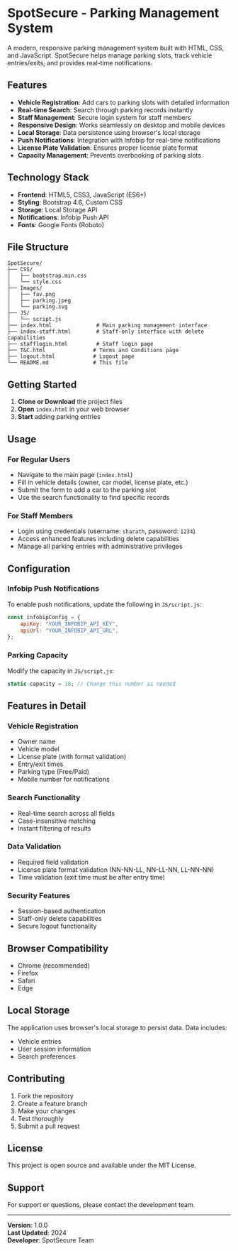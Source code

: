 # SpotSecure - Parking Management System

A modern, responsive parking management system built with HTML, CSS, and JavaScript. SpotSecure helps manage parking slots, track vehicle entries/exits, and provides real-time notifications.

## Features

- **Vehicle Registration**: Add cars to parking slots with detailed information
- **Real-time Search**: Search through parking records instantly
- **Staff Management**: Secure login system for staff members
- **Responsive Design**: Works seamlessly on desktop and mobile devices
- **Local Storage**: Data persistence using browser's local storage
- **Push Notifications**: Integration with Infobip for real-time notifications
- **License Plate Validation**: Ensures proper license plate format
- **Capacity Management**: Prevents overbooking of parking slots

## Technology Stack

- **Frontend**: HTML5, CSS3, JavaScript (ES6+)
- **Styling**: Bootstrap 4.6, Custom CSS
- **Storage**: Local Storage API
- **Notifications**: Infobip Push API
- **Fonts**: Google Fonts (Roboto)

## File Structure

```
SpotSecure/
├── CSS/
│   ├── bootstrap.min.css
│   └── style.css
├── Images/
│   ├── fav.png
│   ├── parking.jpeg
│   └── parking.svg
├── JS/
│   └── script.js
├── index.html              # Main parking management interface
├── index-staff.html        # Staff-only interface with delete capabilities
├── stafflogin.html         # Staff login page
├── T&C.html               # Terms and Conditions page
├── logout.html            # Logout page
└── README.md              # This file
```

## Getting Started

1. **Clone or Download** the project files
2. **Open** `index.html` in your web browser
3. **Start** adding parking entries

## Usage

### For Regular Users
- Navigate to the main page (`index.html`)
- Fill in vehicle details (owner, car model, license plate, etc.)
- Submit the form to add a car to the parking slot
- Use the search functionality to find specific records

### For Staff Members
- Login using credentials (username: `sharath`, password: `1234`)
- Access enhanced features including delete capabilities
- Manage all parking entries with administrative privileges

## Configuration

### Infobip Push Notifications
To enable push notifications, update the following in `JS/script.js`:

```javascript
const infobipConfig = {
    apiKey: "YOUR_INFOBIP_API_KEY",
    apiUrl: "YOUR_INFOBIP_API_URL",
};
```

### Parking Capacity
Modify the capacity in `JS/script.js`:

```javascript
static capacity = 10; // Change this number as needed
```

## Features in Detail

### Vehicle Registration
- Owner name
- Vehicle model
- License plate (with format validation)
- Entry/exit times
- Parking type (Free/Paid)
- Mobile number for notifications

### Search Functionality
- Real-time search across all fields
- Case-insensitive matching
- Instant filtering of results

### Data Validation
- Required field validation
- License plate format validation (NN-NN-LL, NN-LL-NN, LL-NN-NN)
- Time validation (exit time must be after entry time)

### Security Features
- Session-based authentication
- Staff-only delete capabilities
- Secure logout functionality

## Browser Compatibility

- Chrome (recommended)
- Firefox
- Safari
- Edge

## Local Storage

The application uses browser's local storage to persist data. Data includes:
- Vehicle entries
- User session information
- Search preferences

## Contributing

1. Fork the repository
2. Create a feature branch
3. Make your changes
4. Test thoroughly
5. Submit a pull request

## License

This project is open source and available under the MIT License.

## Support

For support or questions, please contact the development team.

---

**Version**: 1.0.0  
**Last Updated**: 2024  
**Developer**: SpotSecure Team 